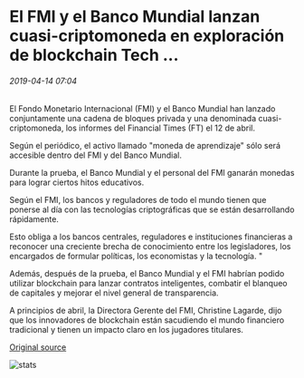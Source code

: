 # El FMI y el Banco Mundial lanzan cuasi-criptomoneda en exploración de blockchain Tech ...

###### 2019-04-14 07:04

El Fondo Monetario Internacional (FMI) y el Banco Mundial han lanzado conjuntamente una cadena de bloques privada y una denominada cuasi-criptomoneda, los informes del Financial Times (FT) el 12 de abril.

Según el periódico, el activo llamado "moneda de aprendizaje" sólo será accesible dentro del FMI y del Banco Mundial.

Durante la prueba, el Banco Mundial y el personal del FMI ganarán monedas para lograr ciertos hitos educativos.

Según el FMI, los bancos y reguladores de todo el mundo tienen que ponerse al día con las tecnologías criptográficas que se están desarrollando rápidamente.

Esto obliga a los bancos centrales, reguladores e instituciones financieras a reconocer una creciente brecha de conocimiento entre los legisladores, los encargados de formular políticas, los economistas y la tecnología. "

Además, después de la prueba, el Banco Mundial y el FMI habrían podido utilizar blockchain para lanzar contratos inteligentes, combatir el blanqueo de capitales y mejorar el nivel general de transparencia.

A principios de abril, la Directora Gerente del FMI, Christine Lagarde, dijo que los innovadores de blockchain están sacudiendo el mundo financiero tradicional y tienen un impacto claro en los jugadores titulares.

[Original source](https://cointelegraph.com/news/imf-and-world-bank-launch-quasi-cryptocurrency-in-exploration-of-blockchain-tech)

![stats](https://c.statcounter.com/11760860/0/a89fa40b/1/ "stats")